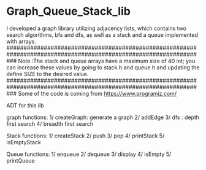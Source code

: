 # Graph_Queue_Stack_lib
I developed a graph library utilizing adjacency lists, which contains two search algorithms, bfs and dfs, as well as a stack and a queue implemented with arrays.
###################################################################################################################
Note :The stack and queue arrays have a maximum size of 40 int; you can increase these values by going to stack.h and queue.h and updating the define SIZE to the desired value.
###################################################################################################################
Some of the code is coming from https://www.programiz.com/

ADT for this lib

graph functions:
  1/ createGraph: generate a graph
  2/ addEdge
  3/ dfs : depth first search
  4/ breadth first search
  
Stack functions:
  1/ createStack
  2/ push
  3/ pop
  4/ printStack
  5/ isEmptyStack
  
Queue functions:
  1/ enqueue
  2/ dequeue
  3/ display
  4/ isEmpty
  5/ printQueue
  

